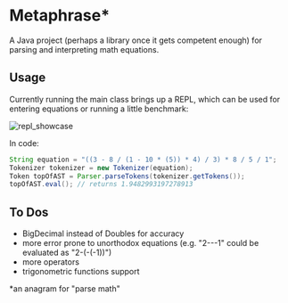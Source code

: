 # Metaphrase*
A Java project (perhaps a library once it gets competent enough) for parsing and interpreting math equations.

## Usage
Currently running the main class brings up a REPL, which can be used for entering equations or running a little benchmark:

![repl_showcase](https://github.com/Lispectre/Metaphrase/assets/55454477/d71bc5d9-91d6-43a3-b7ae-46084a1ae2f3)

In code:
```java
String equation = "((3 - 8 / (1 - 10 * (5)) * 4) / 3) * 8 / 5 / 1";
Tokenizer tokenizer = new Tokenizer(equation);
Token topOfAST = Parser.parseTokens(tokenizer.getTokens());
topOfAST.eval(); // returns 1.9482993197278913
```
## To Dos
- BigDecimal instead of Doubles for accuracy
- more error prone to unorthodox equations (e.g. "2---1" could be evaluated as "2-(-(-1))")
- more operators
- trigonometric functions support

*an anagram for "parse math"
